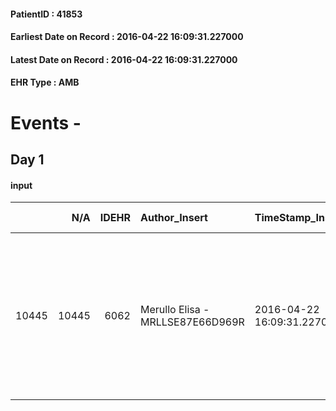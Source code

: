 
#### PatientID : 41853
#### Earliest Date on Record : 2016-04-22 16:09:31.227000
#### Latest Date on Record : 2016-04-22 16:09:31.227000
#### EHR Type : AMB

# Events - 

## Day 1

#### input
|       |    N/A |   IDEHR | Author_Insert                    | TimeStamp_Insert           | EHRType   |   PatientID |   IDDigitalSignDocument | persone_vicine   |   Unnamed: 0_x.1 |   IDANAMNESI_SOCIALE | Patient   | FamigliaAltro   | Paziente_T   | FamigliaAltro_T   |   Non_Rilevabile_x.1 | Note_Non_Rilevabile_x.1   | opt_Problemi   | chk_contr_sintomi   | opt_paziente_a   | opt_famiglia_a   | opt_adeguatezza   | opt_paziente_solo   | ds_note_con                                                                                                         | opt_presente_assente   | Presenza_minori   | Caregiver_principale   | opt_capacita   | ds_familiari_coinv   | opt_necessario   | opt_presente   | opt_risorse_ec   | opt_paziente_psi   | opt_Ins_vol   | ds_note_prio                                                                                                                                   | opt_paziente_ad   | opt_caregiver_ad   | opt_esenzione   | opt_inv_civile   |   invalidita_perc | Needs     | Domestic partnership   | Fragility   | opt_disponibilita_f   | opt_famiglia_psi   | opt_disponibilit_paz   |
|------:|-------:|--------:|:---------------------------------|:---------------------------|:----------|------------:|------------------------:|:-----------------|-----------------:|---------------------:|:----------|:----------------|:-------------|:------------------|---------------------:|:--------------------------|:---------------|:--------------------|:-----------------|:-----------------|:------------------|:--------------------|:--------------------------------------------------------------------------------------------------------------------|:-----------------------|:------------------|:-----------------------|:---------------|:---------------------|:-----------------|:---------------|:-----------------|:-------------------|:--------------|:-----------------------------------------------------------------------------------------------------------------------------------------------|:------------------|:-------------------|:----------------|:-----------------|------------------:|:----------|:-----------------------|:------------|:----------------------|:-------------------|:-----------------------|
| 10445 |  10445 |    6062 | Merullo Elisa - MRLLSE87E66D969R | 2016-04-22 16:09:31.227000 | AMB       |       41853 |                  343954 | N/A              |             3104 |                 2005 | Si#1      | Si#1            | No#0         | Si#1              |                    0 | NR                        | No#0           | controllo sintomi#0 | Indefinite#2     | Congruenti#1     | Si#1              | No#0                | Il pz vive con la coniuge. Presenti i due figli che abitano fuori casa ma disponibili. Figlio abita a San Giuliano. | Presente#1             | No#0              | daughter               | Adeguato#0     | figlio e coniuge     | No#0             | No#0           | Adeguate#1       | No#0               | No#0          | Il bisogno espresso √® a livello clinico assistenziale. Spiegato il senso della nostra assistenza ed il setting domiciliare. Paziente morente. | Parziale#1        | Totale#2           | No#0            | Si#1             |               100 | Clinici#0 | Coniuge/Convivente#0   | nessuna#0   | Da verificare#2       | No#0               | Da verificare#2        |


